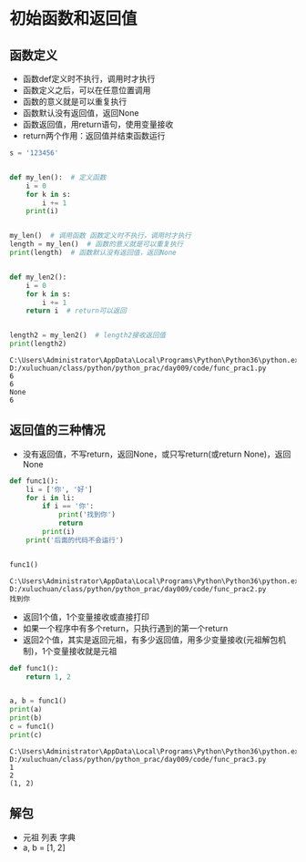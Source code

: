 # 初始函数和返回值

## 函数定义

- 函数def定义时不执行，调用时才执行
- 函数定义之后，可以在任意位置调用
- 函数的意义就是可以重复执行
- 函数默认没有返回值，返回None
- 函数返回值，用return语句，使用变量接收
- return两个作用：返回值并结束函数运行


```python
s = '123456'


def my_len():  # 定义函数
    i = 0
    for k in s:
        i += 1
    print(i)


my_len()  # 调用函数 函数定义时不执行，调用时才执行
length = my_len()  # 函数的意义就是可以重复执行
print(length)  # 函数默认没有返回值，返回None


def my_len2():
    i = 0
    for k in s:
        i += 1
    return i  # return可以返回


length2 = my_len2()  # length2接收返回值
print(length2)
```

```
C:\Users\Administrator\AppData\Local\Programs\Python\Python36\python.exe D:/xuluchuan/class/python/python_prac/day009/code/func_prac1.py
6
6
None
6
```

## 返回值的三种情况

- 没有返回值，不写return，返回None，或只写return(或return None)，返回None

```python
def func1():
    li = ['你', '好']
    for i in li:
        if i == '你':
            print('找到你')
            return
        print(i)
    print('后面的代码不会运行')


func1()
```

```
C:\Users\Administrator\AppData\Local\Programs\Python\Python36\python.exe D:/xuluchuan/class/python/python_prac/day009/code/func_prac2.py
找到你
```

- 返回1个值，1个变量接收或直接打印
- 如果一个程序中有多个return，只执行遇到的第一个return
- 返回2个值，其实是返回元祖，有多少返回值，用多少变量接收(元祖解包机制)，1个变量接收就是元祖


```python
def func1():
    return 1, 2


a, b = func1()
print(a)
print(b)
c = func1()
print(c)
```

```
C:\Users\Administrator\AppData\Local\Programs\Python\Python36\python.exe D:/xuluchuan/class/python/python_prac/day009/code/func_prac3.py
1
2
(1, 2)
```


## 解包

- 元祖 列表 字典
- a, b = [1, 2]
